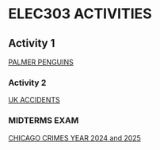 
# ELEC303 ACTIVITIES

## Activity 1
[PALMER PENGUINS](https://github.com/virgorithm/ELEC303-/blob/main/Activity1.ipynb)

### Activity 2 
[UK ACCIDENTS](https://github.com/virgorithm/ELEC303-/blob/main/Activity2.ipynb)

### MIDTERMS EXAM 
[CHICAGO CRIMES YEAR 2024 and 2025](https://github.com/virgorithm/ELEC303-/blob/main/Midterms.ipynb)


